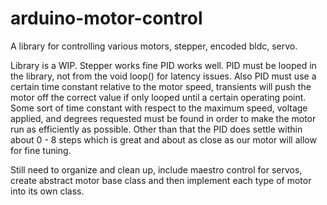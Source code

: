 # arduino-motor-control
A library for controlling various motors, stepper, encoded bldc, servo.

Library is a WIP. Stepper works fine PID works well. PID must be looped in the library, not from the void loop() for latency issues. Also PID must use a certain time constant relative to the motor speed, transients will push the motor off the correct value if only looped until a certain operating point. Some sort of time constant with respect to the maximum speed, voltage applied, and degrees requested must be found in order to make the motor run as efficiently as possible. Other than that the PID does settle within about 0 - 8 steps which is great and about as close as our motor will allow for fine tuning. 

Still need to organize and clean up, include maestro control for servos, create abstract motor base class and then implement each type of motor into its own class. 
